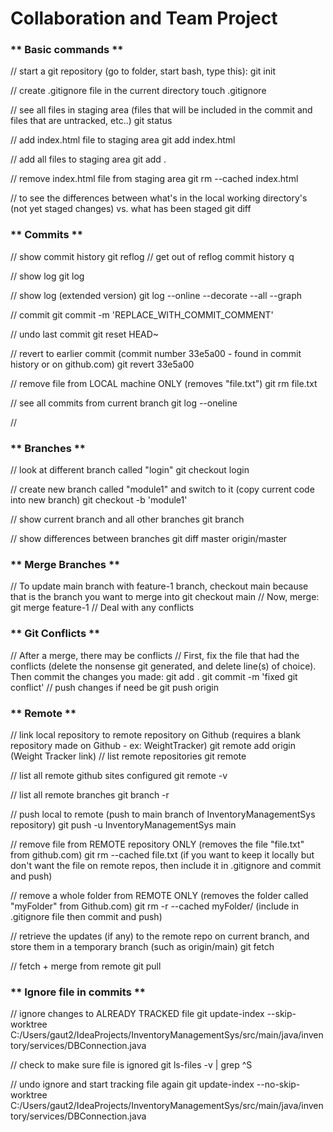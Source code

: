 # Collaboration and Team Project
### ** Basic commands **

// start a git repository (go to folder, start bash, type this):
git init

// create .gitignore file in the current directory
touch .gitignore

// see all files in staging area (files that will be included in the commit and files that are untracked, etc..)
git status

// add index.html file to staging area
git add index.html

// add all files to staging area
git add .

// remove index.html file from staging area
git rm --cached index.html

// to see the differences between what's in the local working directory's (not yet staged changes) vs. what has been staged
git diff


### ** Commits **

// show commit history
git reflog
// get out of reflog commit history
q

// show log
git log

// show log (extended version)
git log --online --decorate --all --graph

// commit
git commit -m 'REPLACE_WITH_COMMIT_COMMENT'

// undo last commit
git reset HEAD~

// revert to earlier commit (commit number 33e5a00 - found in commit history or on github.com)
git revert 33e5a00

// remove file from LOCAL machine ONLY (removes "file.txt")
git rm file.txt

// see all commits from current branch
git log --oneline

//




### ** Branches **

// look at different branch called "login"
git checkout login

// create new branch called "module1" and switch to it (copy current code into new branch)
git checkout -b 'module1'

// show current branch and all other branches
git branch

// show differences between branches
git diff master origin/master




### ** Merge Branches **

// To update main branch with feature-1 branch, checkout main because that is the branch you want to merge into
git checkout main
// Now, merge:
git merge feature-1
// Deal with any conflicts




### ** Git Conflicts **

// After a merge, there may be conflicts
// First, fix the file that had the conflicts (delete the nonsense git generated, and delete line(s) of choice). Then commit the changes you made:
git add .
git commit -m 'fixed git conflict'
// push changes if need be
git push origin




### ** Remote **

// link local repository to remote repository on Github (requires a blank repository made on Github - ex: WeightTracker)
git remote add origin (Weight Tracker link)
// list remote repositories
git remote

// list all remote github sites configured
git remote -v

// list all remote branches
git branch -r

// push local to remote (push to main branch of InventoryManagementSys repository)
git push -u InventoryManagementSys main

// remove file from REMOTE repository ONLY (removes the file "file.txt" from github.com)
git rm --cached file.txt
(if you want to keep it locally but don't want the file on remote repos, then include it in .gitignore and commit and push)

// remove a whole folder from REMOTE ONLY (removes the folder called "myFolder" from Github.com)
git rm -r --cached myFolder/
(include in .gitignore file then commit and push)

// retrieve the updates (if any) to the remote repo on current branch, and store them in a temporary branch (such as origin/main)
git fetch

// fetch + merge from remote
git pull




### ** Ignore file in commits **

// ignore changes to ALREADY TRACKED file
git update-index --skip-worktree C:/Users/gaut2/IdeaProjects/InventoryManagementSys/src/main/java/inventory/services/DBConnection.java

// check to make sure file is ignored
git ls-files -v | grep ^S

// undo ignore and start tracking file again
git update-index --no-skip-worktree C:/Users/gaut2/IdeaProjects/InventoryManagementSys/src/main/java/inventory/services/DBConnection.java
